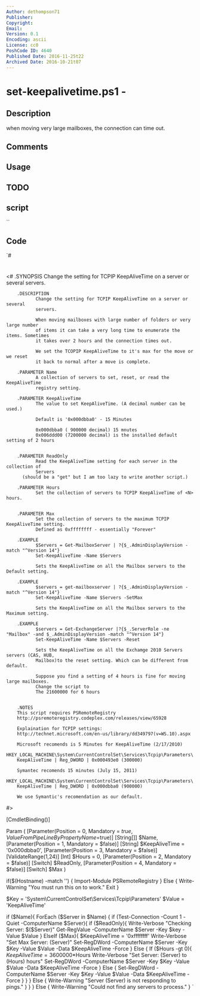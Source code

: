 ```yaml
---
Author: dethompson71
Publisher: 
Copyright: 
Email: 
Version: 0.1
Encoding: ascii
License: cc0
PoshCode ID: 4640
Published Date: 2016-11-25t22
Archived Date: 2016-10-21t07
---
```


# set-keepalivetime.ps1 - 

## Description

when moving very large mailboxes, the connection can time out.

## Comments



## Usage



## TODO



## script

``

## Code

`#
 #
 <#
        .SYNOPSIS
               Change the setting for TCPIP KeepAliveTime on a server or several
               servers.
       
        .DESCRIPTION
               Change the setting for TCPIP KeepAliveTime on a server or several
               servers.
              
               When moving mailboxes with large number of folders or very large number
               of items it can take a very long time to enumerate the items. Sometimes
               it takes over 2 hours and the connection times out.
              
               We set the TCOPIP KeepAliveTime to it's max for the move or we reset
               it back to normal after a move is complete.
       
        .PARAMETER Name
               A collection of servers to set, reset, or read the KeepAliveTime
               registry setting.
              
        .PARAMETER KeepAliveTime
               The value to set KeepAliveTime. (A decimal number can be used.)
              
               Default is '0x000dbba0' - 15 Minutes
              
               0x000dbba0 ( 900000 decimal) 15 mnutes
               0x006ddd00 (7200000 decimal) is the installed default setting of 2 hours
              
              
        .PARAMETER ReadOnly
               Read the KeepAliveTime setting for each server in the collection of
               Servers
 	      (should be a "get" but I am too lazy to write another script.)
  
        .PARAMETER Hours
               Set the collection of servers to TCPIP KeepAliveTime of <N> hours.
              
  
        .PARAMETER Max
               Set the collection of servers to the maximum TCPIP KeepAliveTime setting.
               Defined as 0xffffffff - essentially "Forever"
                           
        .EXAMPLE
               $Servers = Get-MailboxServer | ?{$_.AdminDisplayVersion -match "^Version 14"}
               Set-KeepAliveTime -Name $Servers
              
               Sets the KeepAliveTime on all the Mailbox servers to the Default setting.
              
        .EXAMPLE
               $servers = get-mailboxserver | ?{$_.AdminDisplayVersion -match "^Version 14"}
               Set-KeepAliveTime -Name $Servers -SetMax
              
               Sets the KeepAliveTime on all the Mailbox servers to the Maximum setting.
              
        .EXAMPLE
               $servers = Get-ExchangeServer |?{$_.ServerRole -ne "Mailbox" -and $_.AdminDisplayVersion -match "^Version 14"}
               Set-KeepAliveTime -Name $Servers -Reset
              
               Sets the KeepAliveTime on all the Exchamge 2010 Servers servers (CAS, HUB,
               Mailbox)to the reset setting. Which can be different from default.
              
               Suppose you find a setting of 4 hours is fine for moving large mailboxes.
               Change the script to
               The 21600000 for 6 hours
       
       
        .NOTES
        This script requires PSRemoteRegistry
        http://psremoteregistry.codeplex.com/releases/view/65928
 	   
        Explaination for TCPIP settings:
        http://technet.microsoft.com/en-us/library/dd349797(v=WS.10).aspx
       
        Microsoft recomends is 5 Minutes for KeepAliveTime (2/17/2010)
        HKEY_LOCAL_MACHINE\System\CurrentControlSet\Services\Tcpip\Parameters\
        KeepAliveTime | Reg_DWORD | 0x000493e0 (300000) 
       
        Symantec recomends 15 minutes (July 15, 2011)
        HKEY_LOCAL_MACHINE\System\CurrentControlSet\Services\Tcpip\Parameters\
        KeepAliveTime | Reg_DWORD | 0x000dbba0 (900000) 
       
        We use Symantic's recomendation as our default.
       
 #>
  
 [CmdletBinding()]
  
 Param (
        [Parameter(Position = 0, Mandatory = $true,ValueFromPipeLineByPropertyName=$true)]
        [String[]]
        $Name,
        [Parameter(Position = 1, Mandatory = $false)]
        [String]
        $KeepAliveTime = '0x000dbba0',
        [Parameter(Position = 3, Mandatory = $false)]
        [ValidateRange(1,24)]
        [Int]
        $Hours = 0,
        [Parameter(Position = 2, Mandatory = $false)]
        [Switch]
        $ReadOnly,
        [Parameter(Position = 4, Mandatory = $false)]
        [Switch]
        $Max
 )
  
 if($(Hostname) -match '<server>') {
        Import-Module PSRemoteRegistry
 } Else {
        Write-Warning "You must run this on <server> to work."
        Exit
 }
  
 $Key = 'System\CurrentControlSet\Services\Tcpip\Parameters\'
 $Value = 'KeepAliveTime'
  
  
 if ($Name){
        ForEach ($Server in $Name) {
               if (Test-Connection -Count 1 -Quiet -ComputerName $Server){
                      if ($ReadOnly){
                            Write-Verbose "Checking Server: $($Server)"
                            Get-RegValue -ComputerName $Server -Key $key -Value $Value
                      } ElseIf ($Max){
                            $KeepAliveTime = '0xffffffff'
                            Write-Verbose "Set Max Server: $($Server)"
                            Set-RegDWord -ComputerName $Server -Key $Key -Value $Value -Data $KeepAliveTime -Force
                      } Else {
                            If ($Hours -gt 0){
                                   $KeepAliveTime = 3600000*$Hours
                                   Write-Verbose "Set Server: $($Server) to $($Hours) hours"
                                   Set-RegDWord -ComputerName $Server -Key $Key -Value $Value -Data $KeepAliveTime -Force
                            } Else {
                                   Set-RegDWord -ComputerName $Server -Key $Key -Value $Value -Data $KeepAliveTime -Force
                            }
                      }
               }  Else {
                            Write-Warning "Server $($Server) is not responding to pings."
               }
        }
 } Else {
        Write-Warning "Could not find any servers to process."
 }
`

